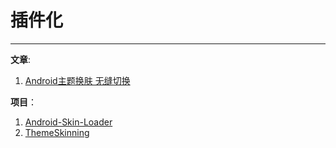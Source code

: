 # 插件化

---

**文章**: 

1. [Android主题换肤 无缝切换](https://www.jianshu.com/p/af7c0585dd5b)

**项目**：

1. [Android-Skin-Loader](https://github.com/fengjundev/Android-Skin-Loader)
2. [ThemeSkinning](https://github.com/burgessjp/ThemeSkinning)